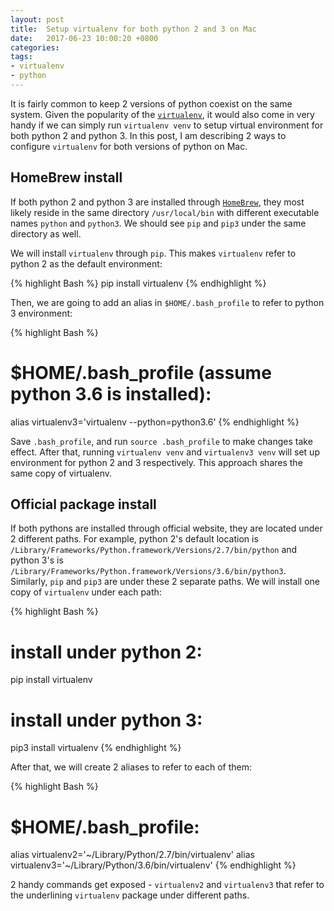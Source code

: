 ```yaml
---
layout: post
title:  Setup virtualenv for both python 2 and 3 on Mac
date:   2017-06-23 10:00:20 +0800
categories:
tags:
- virtualenv
- python
---
```


It is fairly common to keep 2 versions of python coexist on the same system. Given the popularity of the [`virtualenv`], it would also come in very handy if we can simply run `virtualenv venv` to setup virtual environment for both python 2 and python 3. In this post, I am describing 2 ways to configure `virtualenv` for both versions of python on Mac.

## HomeBrew install

If both python 2 and python 3 are installed through [`HomeBrew`], they most likely reside in the same directory `/usr/local/bin` with different executable names `python` and `python3`. We should see `pip` and `pip3` under the same directory as well. 

We will install `virtualenv` through `pip`. This makes `virtualenv` refer to python 2 as the default environment:

{% highlight Bash %}
pip install virtualenv
{% endhighlight %}

Then, we are going to add an alias in `$HOME/.bash_profile` to refer to python 3 environment:

{% highlight Bash %}
# $HOME/.bash_profile (assume python 3.6 is installed):
alias virtualenv3='virtualenv --python=python3.6'
{% endhighlight %}

Save `.bash_profile`, and run `source .bash_profile` to make changes take effect. After that, running `virtualenv venv` and `virtualenv3 venv` will set up environment for python 2 and 3 respectively. This approach shares the same copy of virtualenv.

## Official package install

If both pythons are installed through official website, they are located under 2 different paths. For example, python 2's default location is `/Library/Frameworks/Python.framework/Versions/2.7/bin/python` and python 3's is `/Library/Frameworks/Python.framework/Versions/3.6/bin/python3`. Similarly, `pip` and `pip3` are under these 2 separate paths. We will install one copy of `virtualenv` under each path:

{% highlight Bash %}
# install under python 2:
pip install virtualenv

# install under python 3:
pip3 install virtualenv
{% endhighlight %}

After that, we will create 2 aliases to refer to each of them:

{% highlight Bash %}
# $HOME/.bash_profile:
alias virtualenv2='~/Library/Python/2.7/bin/virtualenv'
alias virtualenv3='~/Library/Python/3.6/bin/virtualenv'
{% endhighlight %}

2 handy commands get exposed - `virtualenv2` and `virtualenv3` that refer to the underlining `virtualenv` package under different paths.


[`virtualenv`]: https://virtualenv.pypa.io/en/stable/
[`HomeBrew`]: https://brew.sh/


